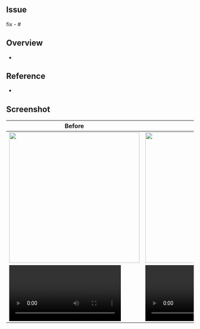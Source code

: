 ## Issue
fix - #

## Overview
- 

## Reference
-

## Screenshot
|Before|After|
|---|---|
|<img src="" width="350">|<img src="" width="350">|
|<video src="">|<video src="">|
